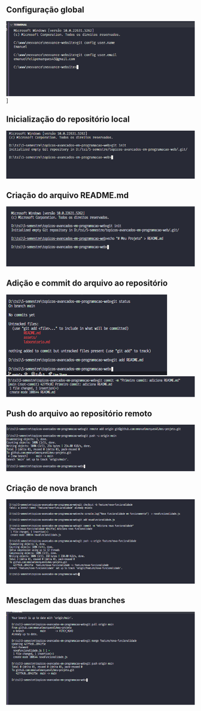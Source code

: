 ## Configuração global

![](assets/image1.png)]

## Inicialização do repositório local

![](assets/image2.png)

## Criação do arquivo README.md

![](assets/image3.png)

## Adição e commit do arquivo ao repositório

![](assets/image4.png)
![](assets/image5.png)

## Push do arquivo ao repositório remoto

![](assets/image6.png)

## Criação de nova branch

![](assets/image7.png)

## Mesclagem das duas branches

![](assets/image8.png)

